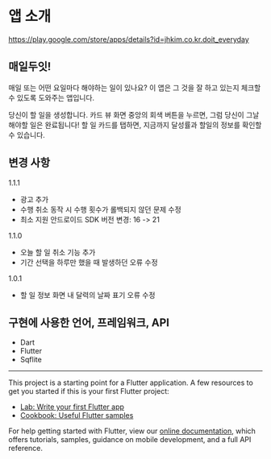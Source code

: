 # 앱 소개
https://play.google.com/store/apps/details?id=jhkim.co.kr.doit_everyday


## 매일두잇!

매일 또는 어떤 요일마다 해야하는 일이 있나요?
이 앱은 그 것을 잘 하고 있는지 체크할 수 있도록 도와주는 앱입니다.

당신이 할 일을 생성합니다.
카드 뷰 화면 중앙의 회색 버튼을 누르면, 그럼 당신이 그날 해야할 일은 완료됩니다!
할 일 카드를 탭하면, 지금까지 달성률과 할일의 정보를 확인할 수 있습니다.


## 변경 사항

1.1.1
 - 광고 추가
 - 수행 취소 동작 시 수행 횟수가 롤백되지 않던 문제 수정
 - 최소 지원 안드로이드 SDK 버전 변경: 16 -> 21

1.1.0
 - 오늘 할 일 취소 기능 추가
 - 기간 선택을 하루만 했을 때 발생하던 오류 수정

1.0.1
 - 할 일 정보 화면 내 달력의 날짜 표기 오류 수정


## 구현에 사용한 언어, 프레임워크, API

* Dart
* Flutter
* Sqflite



---------------------------------------
This project is a starting point for a Flutter application.
A few resources to get you started if this is your first Flutter project:

- [Lab: Write your first Flutter app](https://flutter.dev/docs/get-started/codelab)
- [Cookbook: Useful Flutter samples](https://flutter.dev/docs/cookbook)

For help getting started with Flutter, view our
[online documentation](https://flutter.dev/docs), which offers tutorials,
samples, guidance on mobile development, and a full API reference.
